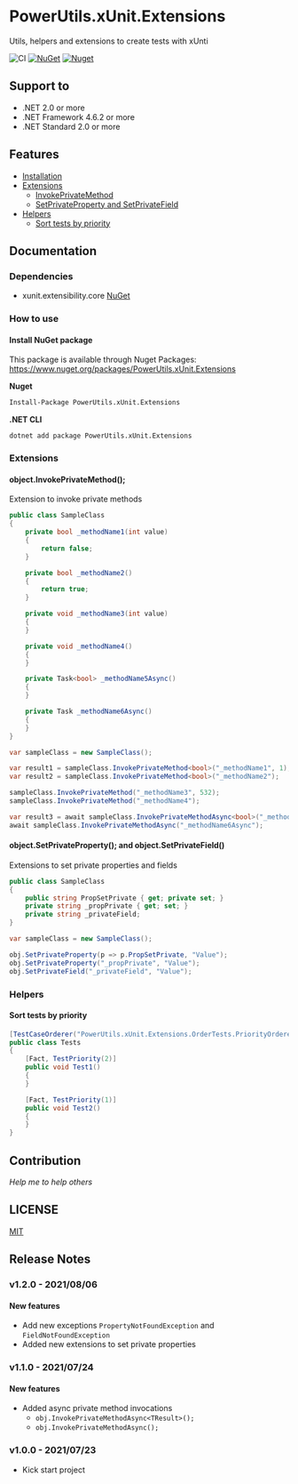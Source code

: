 # PowerUtils.xUnit.Extensions
Utils, helpers and extensions to create tests with xUnti

![CI](https://github.com/TechNobre/PowerUtils.xUnit.Extensions/actions/workflows/main.yml/badge.svg)
[![NuGet](https://img.shields.io/nuget/v/PowerUtils.xUnit.Extensions.svg)](https://www.nuget.org/packages/PowerUtils.xUnit.Extensions)
[![Nuget](https://img.shields.io/nuget/dt/PowerUtils.xUnit.Extensions.svg)](https://www.nuget.org/packages/PowerUtils.xUnit.Extensions)



## Support to
- .NET 2.0 or more
- .NET Framework 4.6.2 or more
- .NET Standard 2.0 or more



## Features

- [Installation](#Installation)
- [Extensions](#Extensions)
  - [InvokePrivateMethod](#object.InvokePrivateMethod)
  - [SetPrivateProperty and SetPrivateField](#object.SetPrivateProperty)
- [Helpers](#Helpers)
  - [Sort tests by priority](#SortTestsByPriority)



## Documentation

### Dependencies

- xunit.extensibility.core [NuGet](https://www.nuget.org/packages/xunit.extensibility.core/)

### How to use

#### Install NuGet package <a name="Installation"></a>
This package is available through Nuget Packages: https://www.nuget.org/packages/PowerUtils.xUnit.Extensions

**Nuget**
```bash
Install-Package PowerUtils.xUnit.Extensions
```

**.NET CLI**
```
dotnet add package PowerUtils.xUnit.Extensions
```

### Extensions <a name="Extensions"></a>

#### object.InvokePrivateMethod(); <a name="object.InvokePrivateMethod"></a>
Extension to invoke private methods

```csharp
public class SampleClass
{
    private bool _methodName1(int value)
    {
        return false;
    }

    private bool _methodName2()
    {
        return true;
    }

    private void _methodName3(int value)
    {
    }

    private void _methodName4()
    {
    }

    private Task<bool> _methodName5Async()
    {
    }

    private Task _methodName6Async()
    {
    }
}
```

```csharp
var sampleClass = new SampleClass();

var result1 = sampleClass.InvokePrivateMethod<bool>("_methodName1", 1);
var result2 = sampleClass.InvokePrivateMethod<bool>("_methodName2");

sampleClass.InvokePrivateMethod("_methodName3", 532);
sampleClass.InvokePrivateMethod("_methodName4");

var result3 = await sampleClass.InvokePrivateMethodAsync<bool>("_methodName5Async", 1);
await sampleClass.InvokePrivateMethodAsync("_methodName6Async");
```



#### object.SetPrivateProperty(); and object.SetPrivateField() <a name="object.SetPrivateProperty"></a>
Extensions to set private properties and fields

```csharp
public class SampleClass
{
    public string PropSetPrivate { get; private set; }
    private string _propPrivate { get; set; }
    private string _privateField;
}
```

```csharp
var sampleClass = new SampleClass();

obj.SetPrivateProperty(p => p.PropSetPrivate, "Value");
obj.SetPrivateProperty("_propPrivate", "Value");
obj.SetPrivateField("_privateField", "Value");
```


### Helpers <a name="Helpers"></a>

#### Sort tests by priority <a name="SortTestsByPriority"></a>

```csharp
[TestCaseOrderer("PowerUtils.xUnit.Extensions.OrderTests.PriorityOrderer", "PowerUtils.xUnit.Extensions")]
public class Tests
{
    [Fact, TestPriority(2)]
    public void Test1()
    {
    }

    [Fact, TestPriority(1)]
    public void Test2()
    {
    }
}
```


## Contribution

*Help me to help others*



## LICENSE

[MIT](https://github.com/TechNobre/PowerUtils.xUnit.Extensions/blob/main/LICENSE)



## Release Notes


### v1.2.0 - 2021/08/06

#### New features
- Add new exceptions `PropertyNotFoundException` and `FieldNotFoundException`
- Added new extensions to set private properties



### v1.1.0 - 2021/07/24

#### New features
- Added async private method invocations
  - `obj.InvokePrivateMethodAsync<TResult>();`
  - `obj.InvokePrivateMethodAsync();`



### v1.0.0 - 2021/07/23

- Kick start project